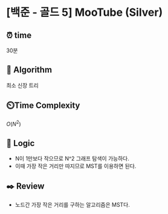 # [백준 - 골드 5] MooTube (Silver)
 
## ⏰  **time**
30분

## :pushpin: **Algorithm**
최소 신장 트리

## ⏲️**Time Complexity**
$O(N^2)$

## :round_pushpin: **Logic**
- N이 1만보다 작으므로 N^2 그래프 탐색이 가능하다.
- 이때 가장 작은 거리만 따지므로 MST를 이용하면 된다.

## :black_nib: **Review**
- 노드간 가장 작은 거리를 구하는 알고리즘은 MST다.
